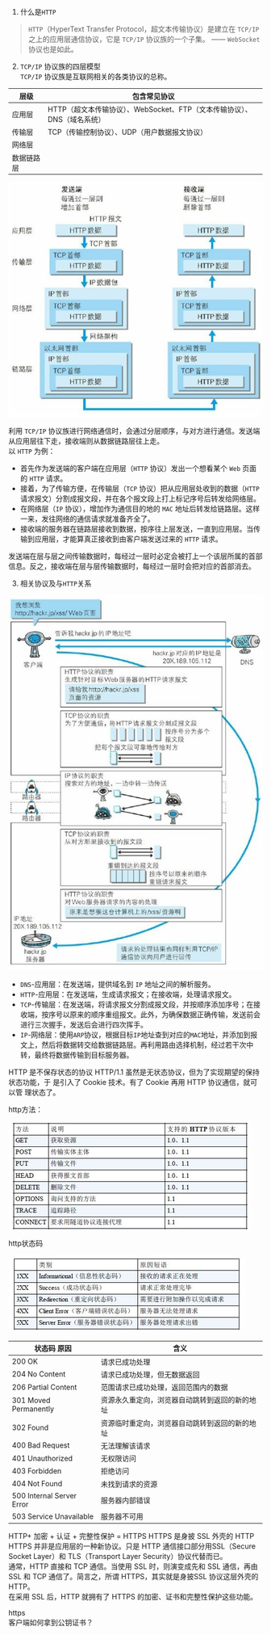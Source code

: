 1. 什么是`HTTP`
> `HTTP`（HyperText Transfer Protocol，超文本传输协议）是建立在 `TCP/IP` 之上的应用层通信协议，它是 `TCP/IP` 协议族的一个子集。 —— `WebSocket` 协议也是如此。

2. `TCP/IP` 协议族的四层模型      
`TCP/IP` 协议族是互联网相关的各类协议的总称。     

|层级|包含常见协议
|--------|--------
|应用层|HTTP（超文本传输协议）、WebSocket、FTP（文本传输协议）、DNS（域名系统）
|传输层|TCP（传输控制协议）、UDP（用户数据报文协议）
|网络层|
|数据链路层|

![tcp-ip-0](https://raw.githubusercontent.com/jerryzhangjie/image-database/master/picgo/tcp-ip-0.jpg)

利用 `TCP/IP` 协议族进行网络通信时，会通过分层顺序，与对方进行通信。发送端从应用层往下走，接收端则从数据链路层往上走。        
以 `HTTP` 为例：
* 首先作为发送端的客户端在应用层（`HTTP` 协议）发出一个想看某个 `Web` 页面的 `HTTP` 请求。
* 接着，为了传输方便，在传输层（`TCP` 协议）把从应用层处收到的数据（`HTTP` 请求报文）分割成报文段，并在各个报文段上打上标记序号后转发给网络层。
* 在网络层（`IP` 协议），增加作为通信目的地的 `MAC` 地址后转发给链路层。这样一来，发往网络的通信请求就准备齐全了。
* 接收端的服务器在链路层接收到数据，按序往上层发送，一直到应用层。当传输到应用层，才能算真正接收到由客户端发送过来的 `HTTP` 请求。

发送端在层与层之间传输数据时，每经过一层时必定会被打上一个该层所属的首部信息。反之，接收端在层与层传输数据时，每经过一层时会把对应的首部消去。

3. 相关协议及与`HTTP`关系

![tcp-ip-1](https://raw.githubusercontent.com/jerryzhangjie/image-database/master/picgo/tcp-ip-1.jpg)

* `DNS`-应用层：在发送端，提供域名到 `IP` 地址之间的解析服务。
* `HTTP`-应用层：在发送端，生成请求报文；在接收端，处理请求报文。
* `TCP`-传输层：在发送端，将请求报文分割成报文段，并按顺序添加序号；在接收端，按序号以原来的顺序重组报文。此外，为确保数据正确传输，发送前会进行三次握手，发送后会进行四次挥手。
* `IP`-网络层：使用`ARP`协议，根据目标`IP`地址查到对应的`MAC`地址，并添加到报文上，然后将数据转交给数据链路层。再利用路由选择机制，经过若干次中转，最终将数据传输到目标服务器。



HTTP 是不保存状态的协议
HTTP/1.1 虽然是无状态协议，但为了实现期望的保持状态功能，于
是引入了 Cookie 技术。有了 Cookie 再用 HTTP 协议通信，就可以管
理状态了。

http方法：

![methods](https://raw.githubusercontent.com/jerryzhangjie/image-database/master/picgo/methods.jpg)

http状态码

![status_code](https://raw.githubusercontent.com/jerryzhangjie/image-database/master/picgo/status_code.jpg)

|状态码 原因|含义
|--------|--------
| 200 OK | 请求已成功处理
| 204 No Content | 请求已成功处理，但无数据返回
| 206 Partial Content | 范围请求已成功处理，返回范围内的数据
| 301 Moved Permanently | 资源永久重定向，浏览器自动跳转到返回的新的地址
| 302 Found | 资源临时重定向，浏览器自动跳转到返回的新的地址
| 400 Bad Request | 无法理解该请求
| 401 Unauthorized | 无权限访问
| 403 Forbidden | 拒绝访问
| 404 Not Found | 未找到请求的资源
| 500 Internal Server Error | 服务器内部错误
| 503 Service Unavailable | 服务器不可用

HTTP+ 加密 + 认证 + 完整性保护 = HTTPS
HTTPS 是身披 SSL 外壳的 HTTP
HTTPS 并非是应用层的一种新协议。只是 HTTP 通信接口部分用SSL（Secure Socket Layer）和 TLS（Transport Layer Security）协议代替而已。      
通常，HTTP 直接和 TCP 通信。当使用 SSL 时，则演变成先和 SSL 通信，再由 SSL 和 TCP 通信了。简言之，所谓 HTTPS，其实就是身披SSL 协议这层外壳的 HTTP。     
在采用 SSL 后，HTTP 就拥有了 HTTPS 的加密、证书和完整性保护这些功能。

https       
客户端如何拿到公钥证书？